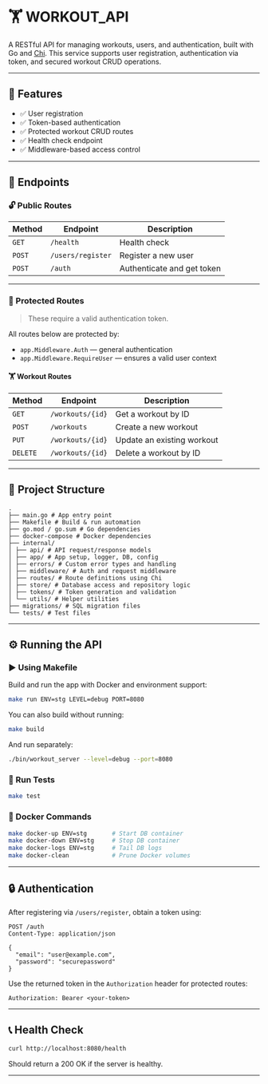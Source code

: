# 🏋️ WORKOUT_API

A RESTful API for managing workouts, users, and authentication, built with Go and [Chi](https://github.com/go-chi/chi). This service supports user registration, authentication via token, and secured workout CRUD operations.

---

## 📌 Features

- ✅ User registration
- ✅ Token-based authentication
- ✅ Protected workout CRUD routes
- ✅ Health check endpoint
- ✅ Middleware-based access control

---

## 🚀 Endpoints

### 🔓 Public Routes

| Method | Endpoint           | Description               |
|--------|--------------------|---------------------------|
| `GET`  | `/health`          | Health check              |
| `POST` | `/users/register`  | Register a new user       |
| `POST` | `/auth`            | Authenticate and get token|

---

### 🔐 Protected Routes

> These require a valid authentication token.

All routes below are protected by:

- `app.Middleware.Auth` — general authentication
- `app.Middleware.RequireUser` — ensures a valid user context

#### 🏋️ Workout Routes

| Method  | Endpoint         | Description                  |
|---------|------------------|------------------------------|
| `GET`   | `/workouts/{id}` | Get a workout by ID          |
| `POST`  | `/workouts`      | Create a new workout         |
| `PUT`   | `/workouts/{id}` | Update an existing workout   |
| `DELETE`| `/workouts/{id}` | Delete a workout by ID       |

---

## 🧱 Project Structure

```
.
├── main.go # App entry point
├── Makefile # Build & run automation
├── go.mod / go.sum # Go dependencies
├── docker-compose # Docker dependencies
├── internal/
│ ├── api/ # API request/response models
│ ├── app/ # App setup, logger, DB, config
│ ├── errors/ # Custom error types and handling
│ ├── middleware/ # Auth and request middleware
│ ├── routes/ # Route definitions using Chi
│ ├── store/ # Database access and repository logic
│ ├── tokens/ # Token generation and validation
│ └── utils/ # Helper utilities
├── migrations/ # SQL migration files
└── tests/ # Test files
```

---

## ⚙️ Running the API

### ▶️ Using Makefile

Build and run the app with Docker and environment support:

```bash
make run ENV=stg LEVEL=debug PORT=8080
```

You can also build without running:

```bash
make build
```

And run separately:

```bash
./bin/workout_server --level=debug --port=8080
```

### 🧪 Run Tests

```bash
make test
```

### 🐳 Docker Commands

```bash
make docker-up ENV=stg       # Start DB container
make docker-down ENV=stg     # Stop DB container
make docker-logs ENV=stg     # Tail DB logs
make docker-clean            # Prune Docker volumes
```

---

## 🔒 Authentication

After registering via `/users/register`, obtain a token using:

```http
POST /auth
Content-Type: application/json

{
  "email": "user@example.com",
  "password": "securepassword"
}
```

Use the returned token in the `Authorization` header for protected routes:

```http
Authorization: Bearer <your-token>
```

---

## 📞 Health Check

```bash
curl http://localhost:8080/health
```

Should return a 200 OK if the server is healthy.

---
